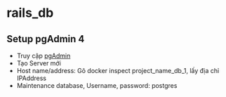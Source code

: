 # rails_db

## Setup pgAdmin 4
- Truy cập [pgAdmin](http://localhost:5555/browser/)
- Tạo Server mới
- Host name/address: Gõ docker inspect project_name_db_1, lấy địa chỉ IPAddress
- Maintenance database, Username, password: postgres
